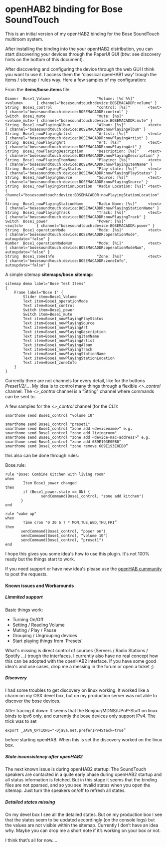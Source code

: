 # openHAB2 binding for Bose SoundTouch

This is an initial version of my openHAB2 binding for the Bose SoundTouch multiroom system.

After installing the binding into the your openHAB2 distribution, you can start discovering your devices through the PaperUI GUI (btw: see discovery hints on the bottom of this document).

After discovering and configuring the device through the web GUI I think you want to use it. I access them the 'classical openHAB1 way' trough the items / sitemap / rules way. Here a few samples of my configuration:

From the **items/bose.items** file:
```
Dimmer  Bose1_Volume                     "Volume: [%d %%]"      <volume>      { channel="bosesoundtouch:device:BOSEMACADDR:volume" }
String  Bose1_control                    "control: [%s]"        <text>        { channel="bosesoundtouch:device:BOSEMACADDR:control" }
Switch  Bose1_mute                       "mute: [%s]"           <volume_mute> { channel="bosesoundtouch:device:BOSEMACADDR:mute" }
String  Bose1_nowPlayingAlbum            "Album: [%s]"          <text>        { channel="bosesoundtouch:device:BOSEMACADDR:nowPlayingAlbum" }
String  Bose1_nowPlayingArtist           "Artist: [%s]"         <text>        { channel="bosesoundtouch:device:BOSEMACADDR:nowPlayingArtist" }
String  Bose1_nowPlayingArt              "Art: [%s]"            <text>        { channel="bosesoundtouch:device:BOSEMACADDR:nowPlayingArt" }
String  Bose1_nowPlayingDescription      "Description: [%s]"    <text>        { channel="bosesoundtouch:device:BOSEMACADDR:nowPlayingDescription" }
String  Bose1_nowPlayingItemName         "Playing: [%s]"        <text>        { channel="bosesoundtouch:device:BOSEMACADDR:nowPlayingItemName" }
String  Bose1_nowPlayingPlayStatus       "Play state: [%s]"     <text>        { channel="bosesoundtouch:device:BOSEMACADDR:nowPlayingPlayStatus" }
String  Bose1_nowPlayingSource           "Source: [%s]"         <text>        { channel="bosesoundtouch:device:BOSEMACADDR:nowPlayingSource" }
String  Bose1_nowPlayingStationLocation  "Radio Location: [%s]" <text>        { channel="bosesoundtouch:device:BOSEMACADDR:nowPlayingStationLocation" }
String  Bose1_nowPlayingStationName      "Radio Name: [%s]"     <text>        { channel="bosesoundtouch:device:BOSEMACADDR:nowPlayingStationName" }
String  Bose1_nowPlayingTrack            "Track: [%s]"          <text>        { channel="bosesoundtouch:device:BOSEMACADDR:nowPlayingTrack" }
Switch  Bose1_power                      "Power: [%s]"          <switch>      { channel="bosesoundtouch:device:BOSEMACADDR:power" }
String  Bose1_operationMode              "Mode: [%s]"           <text>        { channel="bosesoundtouch:device:BOSEMACADDR:operationMode", autoupdate="false" }
Number  Bose1_operationModeNum           "Mode: [%i]"           <text>        { channel="bosesoundtouch:device:BOSEMACADDR:operationModeNum", autoupdate="false" }
String  Bose1_zoneInfo                   "Zone: [%s]"           <text>        { channel="bosesoundtouch:device:BOSEMACADDR:zoneInfo", autoupdate="false" }
```

A simple sitemap **sitemaps/bose.sitemap**:

```
sitemap demo label="Bose Test Items"
{
	Frame label="Bose 1" {
		Slider item=Bose1_Volume
		Text item=Bose1_operationMode
		Text item=Bose1_control
		Switch item=Bose1_power
		Switch item=Bose1_mute
		Text item=Bose1_nowPlayingPlayStatus
		Text item=Bose1_nowPlayingSource
		Text item=Bose1_nowPlayingArt
		Text item=Bose1_nowPlayingDescription
		Text item=Bose1_nowPlayingItemName
		Text item=Bose1_nowPlayingArtist
		Text item=Bose1_nowPlayingAlbum
		Text item=Bose1_nowPlayingTrack
		Text item=Bose1_nowPlayingStationName
		Text item=Bose1_nowPlayingStationLocation
		Text item=Bose1_zoneInfo
	}
}
```

Currently there are not channels for every detail, like for the buttons *Preset1/2/…*. My idea is to control many things through a flexible *<>_control* channel. The *<>_control* channel is a "String" channel where commands can be sent to.

A few samples for the *<>_control* channel (for the CLI):
```
smarthome send Bose1_control "volume 10"

smarthome send Bose1_control "preset1"
smarthome send Bose1_control "zone add <devicename>” e.g.
smarthome send Bose1_control "zone add livingroom"
smarthome send Bose1_control "zone add <device-mac-address>” e.g.
smarthome send Bose1_control "zone add 689E193E0EB0"
smarthome send Bose1_control "zone remove 689E193E0EB0”
```
this also can be done through rules:

Bose.rule:
```
rule "Bose: Combine Kitchen with living room"
when
        Item Bose1_power changed
then
        if (Bose1_power.state == ON) {
                sendCommand(Bose1_control, "zone add kitchen")
       }
end

rule "wake up"
when
        Time cron "0 30 6 ? * MON,TUE,WED,THU,FRI”
then
       sendCommand(Bose1_control, “poser on")
       sendCommand(Bose1_control, “volume 10")
       sendCommand(Bose1_control, “preset1")
end
```

I hope this gives you some idea's how to use this plugin. It's not 100% ready but the things start to work.

If you need support or have new idea's please use the [openHAB cummunity](https://community.openhab.org/t/bose-soundtouch-binding/5678) to post the requests.


#### Known issues and Workarounds

##### Limmited support

Basic things work:

 * Turning On/Off
 * Setting / Reading Volume
 * Muting / Play / Pause
 * Grouping / Ungrouping devices
 * Start playing things from 'Presets'

What's missing is direct control of sources (Servers / Radio Stations / Spotify ...)  trough the interfaces. I currently also have no real concept how this can be adopted with the openHAB2 interface. If you have some good idea's and use cases, drop me a messing in the forum or open a ticket ;)

##### Discovery
I had some troubles to get discovery on linux working. It worked like a charm on my OSX devel box, but on my production server was not able to discover the bose devices.

After tracing it down: It seems that the Bonjour/MDNS/UPnP-Stuff on linux binds to ipv6 only, and currently the bose devices only support IPv4. The trick was to set
```shell
export _JAVA_OPTIONS="-Djava.net.preferIPv4Stack=true”
```
before starting openHAB. When this is set the discovery worked on the linux box.

##### State inconsistency after openHAB2
The next known issue is during openHAB2 startup:
The SoundTouch speakers are contacted in a quite early phase during openHAB2 startup and all status information is fetched. But in this stage it seems that the binding files are not pparsed, and so you see invalid states when you open the sitemap. Just turn the speakers on/off to refresh all states.

##### Detailed states missing
On my devel box I see all the detailed states. But on my production box I see that the states seem to be updated accordingly (on the console logs) but the values are not visible within the sitemap. Currently I don’t have an idea why. Maybe you can drop me a short note if it’s working on your box or not.

I think that’s all for now….

